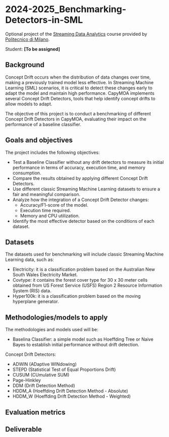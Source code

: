 # 2024-2025_Benchmarking-Detectors-in-SML

Optional project of the [Streaming Data Analytics](http://emanueledellavalle.org/teaching/streaming-data-analytics-2023-24/) course provided by [Politecnico di Milano](https://www11.ceda.polimi.it/schedaincarico/schedaincarico/controller/scheda_pubblica/SchedaPublic.do?&evn_default=evento&c_classe=811164&polij_device_category=DESKTOP&__pj0=0&__pj1=d563c55e73c3035baf5b0bab2dda086b).

Student: **[To be assigned]**

## Background
Concept Drift occurs when the distribution of data changes over time, making a previously trained model less effective. In Streaming Machine Learning (SML) scenarios, it is critical to detect these changes early to adapt the model and maintain high performance. CapyMOA implements several Concept Drift Detectors, tools that help identify concept drifts to allow models to adapt. 

The objective of this project is to conduct a benchmarking of different Concept Drift Detectors in CapyMOA, evaluating their impact on the performance of a baseline classifier.

## Goals and objectives
The project includes the following objectives:
- Test a Baseline Classifier without any drift detectors to measure its initial performance in terms of accuracy, execution time, and memory consumption.
- Compare the results obtained by applying different Concept Drift Detectors.
- Use different classic Streaming Machine Learning datasets to ensure a fair and meaningful comparison.
- Analyze how the integration of a Concept Drift Detector changes:
  - Accuracy/F1-score of the model.
  - Execution time required.
  - Memory and CPU utilization.
- Identify the most effective detector based on the conditions of each dataset.

## Datasets
The datasets used for benchmarking will include classic Streaming Machine Learning data, such as:
- Electricity: it is a classification problem based on the Australian New South Wales Electricity Market.
- Covtype: it contains the forest cover type for 30 x 30 meter cells obtained from US Forest Service (USFS) Region 2 Resource Information System (RIS) data.
- Hyper100k: it is a classification problem based on the moving hyperplane generator.

## Methodologies/models to apply
The methodologies and models used will be:
- Baselina Classifier: a simple model such as Hoeffding Tree or Naive Bayes to establish initial performance without drift detection.

Concept Drift Detectors:
- ADWIN (ADaptive WINdowing)
- STEPD (Statistical Test of Equal Proportions Drift)
- CUSUM (CUmulative SUM)
- Page-Hinkley
- DDM (Drift Detection Method)
- HDDM_A (Hoeffding Drift Detection Method - Absolute)
- HDDM_W (Hoeffding Drift Detection Method - Weighted)


## Evaluation metrics

## Deliverable

